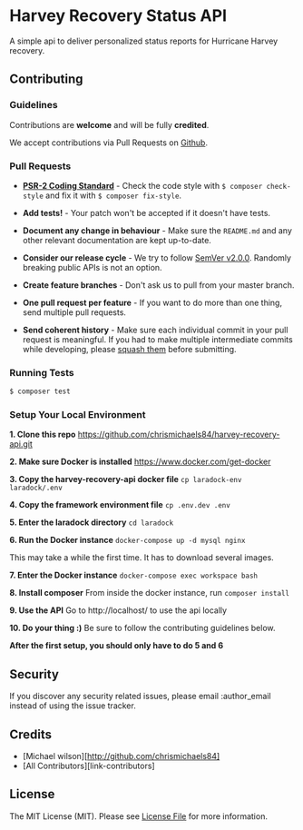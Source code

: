 # Harvey Recovery Status API
A simple api to deliver personalized status reports for Hurricane Harvey recovery.

## Contributing
### Guidelines
Contributions are **welcome** and will be fully **credited**.

We accept contributions via Pull Requests on [Github](https://github.com/chrismichaels84/harvey-recovery-api).

### Pull Requests
- **[PSR-2 Coding Standard](https://github.com/php-fig/fig-standards/blob/master/accepted/PSR-2-coding-style-guide.md)** - Check the code style with ``$ composer check-style`` and fix it with ``$ composer fix-style``.

- **Add tests!** - Your patch won't be accepted if it doesn't have tests.

- **Document any change in behaviour** - Make sure the `README.md` and any other relevant documentation are kept up-to-date.

- **Consider our release cycle** - We try to follow [SemVer v2.0.0](http://semver.org/). Randomly breaking public APIs is not an option.

- **Create feature branches** - Don't ask us to pull from your master branch.

- **One pull request per feature** - If you want to do more than one thing, send multiple pull requests.

- **Send coherent history** - Make sure each individual commit in your pull request is meaningful. If you had to make multiple intermediate commits while developing, please [squash them](http://www.git-scm.com/book/en/v2/Git-Tools-Rewriting-History#Changing-Multiple-Commit-Messages) before submitting.

### Running Tests

``` bash
$ composer test
```

### Setup Your Local Environment
**1. Clone this repo**
https://github.com/chrismichaels84/harvey-recovery-api.git

**2. Make sure Docker is installed**
https://www.docker.com/get-docker

**3. Copy the harvey-recovery-api docker file**
`cp laradock-env laradock/.env`

**4. Copy the framework environment file**
`cp .env.dev .env`

**5. Enter the laradock directory**
`cd laradock`

**6. Run the Docker instance**
`docker-compose up -d mysql nginx`

This may take a while the first time. It has to download several images.

**7. Enter the Docker instance**
`docker-compose exec workspace bash`

**8. Install composer**
From inside the docker instance, run `composer install`

**9. Use the API**
Go to http://localhost/ to use the api locally

**10. Do your thing :)**
Be sure to follow the contributing guidelines below.

**After the first setup, you should only have to do 5 and 6**

## Security

If you discover any security related issues, please email :author_email instead of using the issue tracker.

## Credits

- [Michael wilson][http://github.com/chrismichaels84]
- [All Contributors][link-contributors]

## License

The MIT License (MIT). Please see [License File](LICENSE.md) for more information.
